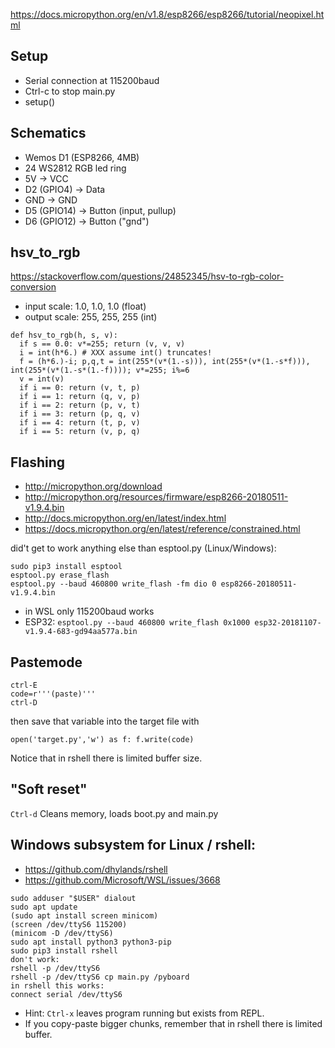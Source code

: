 https://docs.micropython.org/en/v1.8/esp8266/esp8266/tutorial/neopixel.html

## Setup

- Serial connection at 115200baud
- Ctrl-c to stop main.py
- setup()

## Schematics
- Wemos D1 (ESP8266, 4MB)
- 24 WS2812 RGB led ring
- 5V -> VCC
- D2 (GPIO4) -> Data
- GND -> GND
- D5 (GPIO14) -> Button (input, pullup)
- D6 (GPIO12) -> Button ("gnd")

## hsv_to_rgb
https://stackoverflow.com/questions/24852345/hsv-to-rgb-color-conversion
- input scale: 1.0, 1.0, 1.0 (float)
- output scale: 255, 255, 255 (int)
```
def hsv_to_rgb(h, s, v):
  if s == 0.0: v*=255; return (v, v, v)
  i = int(h*6.) # XXX assume int() truncates!
  f = (h*6.)-i; p,q,t = int(255*(v*(1.-s))), int(255*(v*(1.-s*f))), int(255*(v*(1.-s*(1.-f)))); v*=255; i%=6
  v = int(v)
  if i == 0: return (v, t, p)
  if i == 1: return (q, v, p)
  if i == 2: return (p, v, t)
  if i == 3: return (p, q, v)
  if i == 4: return (t, p, v)
  if i == 5: return (v, p, q)
```

## Flashing
- http://micropython.org/download
- http://micropython.org/resources/firmware/esp8266-20180511-v1.9.4.bin
- http://docs.micropython.org/en/latest/index.html
- https://docs.micropython.org/en/latest/reference/constrained.html

did't get to work anything else than esptool.py (Linux/Windows):
```
sudo pip3 install esptool
esptool.py erase_flash
esptool.py --baud 460800 write_flash -fm dio 0 esp8266-20180511-v1.9.4.bin
```
- in WSL only 115200baud works
- ESP32: `esptool.py --baud 460800 write_flash 0x1000 esp32-20181107-v1.9.4-683-gd94aa577a.bin`


## Pastemode
```
ctrl-E
code=r'''(paste)'''
ctrl-D
```
then save that variable into the target file with 
```
open('target.py','w') as f: f.write(code)
```
Notice that in rshell there is limited buffer size.

## "Soft reset"
`Ctrl-d`
Cleans memory, loads boot.py and main.py

## Windows subsystem for Linux / rshell:
- https://github.com/dhylands/rshell
- https://github.com/Microsoft/WSL/issues/3668
```
sudo adduser "$USER" dialout
sudo apt update
(sudo apt install screen minicom)
(screen /dev/ttyS6 115200)
(minicom -D /dev/ttyS6)
sudo apt install python3 python3-pip
sudo pip3 install rshell
don't work:
rshell -p /dev/ttyS6
rshell -p /dev/ttyS6 cp main.py /pyboard
in rshell this works:
connect serial /dev/ttyS6
```
- Hint: `Ctrl-x` leaves program running but exists from REPL.
- If you copy-paste bigger chunks, remember that in rshell there is limited buffer.
